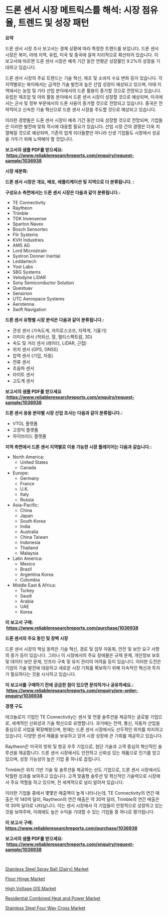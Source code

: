 <p><h1>드론 센서 시장 메트릭스를 해석: 시장 점유율, 트렌드 및 성장 패턴</h1></p><p><strong>요약</strong></p>
<p><p>드론 센서 시장 조사 보고서는 경제 상황에 따라 특정한 트렌드를 보입니다. 드론 센서 시장은 북미, 아태 지역, 유럽, 미국 및 중국에 걸쳐 지리적으로 확산되어 있습니다. 이 보고서에 따르면 드론 센서 시장은 예측 기간 동안 연평균 성장률인 9.2%의 성장을 기대하고 있습니다.</p><p>드론 센서 시장의 주요 트렌드는 기술 혁신, 제조 및 소비자 수요 변화 등이 있습니다. 각 지역별로는 북미에서는 급격한 기술 발전과 높은 산업 성장이 예상되고 있으며, 아태 지역에서는 농업 및 기타 산업 분야에서의 드론 활용이 증가할 것으로 전망되고 있습니다. 유럽은 제조업 및 야외 활동 분야에서 드론 센서 시장이 성장할 것으로 예상되며, 미국에서는 군사 및 정부 부문에서의 드론 사용이 증가할 것으로 전망되고 있습니다. 중국은 전략적이고 신속한 기술 혁신으로 드론 센서 시장을 주도할 것으로 예상되고 있습니다.</p><p>이러한 경향들은 드론 센서 시장이 예측 기간 동안 더욱 성장할 것으로 전망되며, 기업들은 이러한 발전에 맞춰 적시에 대응할 필요가 있습니다. 산업 시장 간의 경쟁은 더욱 치열해질 것으로 예상되며, 기존의 업계 리더들뿐만 아니라 신생 기업들도 시장에서 성공을 거두기 위해 노력해야 할 것입니다.</p></p>
<p><strong>보고서의 샘플 PDF를 받으세요: &nbsp;<a href="https://www.reliableresearchreports.com/enquiry/request-sample/1036938">https://www.reliableresearchreports.com/enquiry/request-sample/1036938</a></strong></p>
<p><strong>시장 세분화:</strong></p>
<p><strong> 드론 센서 시장은 개요, 배포, 애플리케이션 및 지역으로 더 분류됩니다. :</strong></p>
<p><strong>구성요소 측면에서는 드론 센서 시장은 다음과 같이 분류됩니다.:</strong></p>
<p><ul><li>TE Connectivity</li><li>Raytheon</li><li>Trimble</li><li>TDK Invensense</li><li>Sparton Navex</li><li>Bosch Sensortec</li><li>Flir Systems</li><li>KVH Industries</li><li>AMS AG</li><li>Lord Microstrain</li><li>Systron Donner Inertial</li><li>Leddartech</li><li>Yost Labs</li><li>SBG Systems</li><li>Velodyne LiDAR</li><li>Sony Semiconductor Solution</li><li>Questuav</li><li>Sensirion</li><li>UTC Aerospace Systems</li><li>Aerotenna</li><li>Swift Navigation</li></ul></p>
<p><strong> 드론 센서 유형별 시장 분석은 다음과 같이 분류됩니다.:</strong></p>
<p><ul><li>관성 센서 (가속도계, 자이로스코프, 자력계, 기울기)</li><li>이미지 센서 (적외선, 열, 멀티스펙트럼, 3D)</li><li>속도 및 거리 센서 (레이더, LiDAR, 근접)</li><li>위치 센서 (GPS, GNSS)</li><li>압력 센서 (기압, 차동)</li><li>전류 센서</li><li>초음파 센서</li><li>라이트 센서</li><li>고도계 센서</li></ul></p>
<p><strong>보고서의 샘플 PDF를 받으세요 :<a href="https://www.reliableresearchreports.com/enquiry/request-sample/1036938">https://www.reliableresearchreports.com/enquiry/request-sample/1036938</a></strong></p>
<p><strong> 드론 센서 응용 분야별 시장 산업 조사는 다음과 같이 분류됩니다.:</strong></p>
<p><ul><li>VTOL 플랫폼</li><li>고정익 플랫폼</li><li>하이브리드 플랫폼</li></ul></p>
<p><strong>지역 측면에서 드론 센서 지역별로 이용 가능한 시장 플레이어는 다음과 같습니다.:</strong></p>
<p><ul>
    <li>
        North America:
        <ul>
            <li>United States</li>
            <li>Canada</li>
        </ul>
    </li>
    <li>
        Europe:
        <ul>
            <li>Germany</li>
            <li>France</li>
            <li>U.K.</li>
            <li>Italy</li>
            <li>Russia</li>
        </ul>
    </li>
    <li>
        Asia-Pacific:
        <ul>
            <li>China</li>
            <li>Japan</li>
            <li>South Korea</li>
            <li>India</li>
            <li>Australia</li>
            <li>China Taiwan</li>
            <li>Indonesia</li>
            <li>Thailand</li>
            <li>Malaysia</li>
        </ul>
    </li>
    <li>
        Latin America:
        <ul>
            <li>Mexico</li>
            <li>Brazil</li>
            <li>Argentina Korea</li>
            <li>Colombia</li>
        </ul>
    </li>
    <li>
        Middle East & Africa:
        <ul>
            <li>Turkey</li>
            <li>Saudi</li>
            <li>Arabia</li>
            <li>UAE</li>
            <li>Korea</li>
        </ul>
    </li>
    </ul></p>
<p><strong>이 보고서 구매: &nbsp;<a href="https://www.reliableresearchreports.com/purchase/1036938">https://www.reliableresearchreports.com/purchase/1036938</a></strong></p>
<p><strong>드론 센서의 주요 동인 및 장벽 시장</strong></p>
<p><p>드론 센서 시장의 핵심 동력은 기술 혁신, 경로 및 임무 자동화, 안전 및 보안 요구 사항의 증가 등이 있습니다. 그러나 이 시장에서의 주요 장애물은 규제 문제, 개인정보 보호 및 데이터 보안 문제, 인프라 구축 및 유지 관리의 어려움 등이 있습니다. 이러한 도전은 기업이 기술 발전에 대응하고 새로운 시장 기회를 확보하기 위해 지속적인 혁신과 투자가 필요하다는 것을 시사하고 있습니다.</p></p>
<p><strong>이 보고서를 구매하기 전에 궁금한 점이 있으면 문의하거나 공유하세요.: &nbsp;<a href="https://www.reliableresearchreports.com/enquiry/pre-order-enquiry/1036938">https://www.reliableresearchreports.com/enquiry/pre-order-enquiry/1036938</a></strong></p>
<p><strong>경쟁 구도</strong></p>
<p><p>테크놀로지 기업인 TE Connectivity는 센서 및 연결 솔루션을 제공하는 글로벌 기업으로, 세계적인 신뢰성과 기술 혁신으로 유명합니다. 과거에는 전력, 통신, 자동차 산업을 중심으로 사업을 확장해왔으며, 현재는 드론 센서 시장에서도 선두적인 위치를 차지하고 있습니다. 다양한 센서 제품을 보유하고 있어 시장 성장에 큰 기회를 제공하고 있습니다.</p><p>Raytheon은 미국의 방위 및 항공 우주 기업으로, 첨단 기술과 고객 중심의 혁신적인 솔루션을 제공합니다. 드론 센서 시장에서도 안전하고 신뢰성 있는 제품으로 인기를 얻고 있으며, 성장 가능성이 높은 기업 중 하나로 꼽힙니다.</p><p>Trimble은 위치 기반 기술 및 솔루션을 제공하는 선도 기업으로, 드론 센서 시장에서도 탁월한 성과를 보여주고 있습니다. 고객 맞춤형 솔루션 및 혁신적인 기술력으로 시장에서 주요 역할을 하고 있으며, 전 세계적으로 널리 알려져 있습니다.</p><p>이러한 기업들 중에서 몇몇은 매출액이 높게 나타나는데, TE Connectivity의 연간 매출은 약 140억 달러, Raytheon의 연간 매출은 약 30억 달러, Trimble의 연간 매출은 약 30억 달러로 나타납니다. 이는 센서 시장에서 각 기업들이 안정적으로 성장하고 있는 것을 보여주며, 미래에도 높은 수익을 기대할 수 있는 기업들 중 하나로 평가됩니다.</p></p>
<p><strong>이 보고서 구매: &nbsp; <a href="https://www.reliableresearchreports.com/purchase/1036938">https://www.reliableresearchreports.com/purchase/1036938</a></strong></p>
<p><strong>보고서의 샘플 PDF를 받으세요: &nbsp;<a href="https://www.reliableresearchreports.com/enquiry/request-sample/1036938">https://www.reliableresearchreports.com/enquiry/request-sample/1036938</a></strong><strong></strong></p>
<p>&nbsp;</p>
<p><p><a href="https://issuu.com/reportprime-2/docs/stainless-steel-spray-ball-dairy-market-size-2030.">Stainless Steel Spray Ball (Dairy) Market</a></p><p><a href="https://github.com/joannesouthgate/Market-Research-Report-List-2/blob/main/floor-hinge-market.md">Floor Hinge Market</a></p><p><a href="https://view.publitas.com/reportprime-1/global-high-voltage-gis-market-by-types-applications-and-major-players-with-regional-growth-rate-analysis-and-development-situation-from-2024-to-2031/">High Voltage GIS Market</a></p><p><a href="https://view.publitas.com/reportprime-1/residential-combined-heat-and-power-market-size-and-growth-market-segmentation-regional-and-country-breakdowns-and-market-trends-for-period-from-2024-2031/">Residential Combined Heat and Power Market</a></p><p><a href="https://issuu.com/reportprime-2/docs/stainless-steel-four-way-cross-market-size-2030.pp">Stainless Steel Four Way Cross Market</a></p></p>
